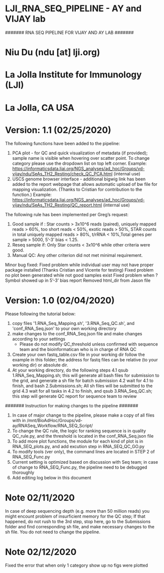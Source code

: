 # LJI_RNA_SEQ_PIPELINE - AY and VIJAY lab
####### RNA SEQ PIPELINE FOR VIJAY AND AY LAB #######

# Niu Du (ndu [at] lji.org)
# La Jolla Institute for Immunology (LJI)
# La Jolla, CA USA

# Version: 1.1 (02/25/2020)

The following functions have been added to the pipeline:
1. PCA plot - for QC and quick visualization of metadata (if provided); sample name is visible when hovering over scatter point. To change category please use the dropdown list on top left corner. 
Example: https://informaticsdata.liai.org/NGS_analyses/ad_hoc/Groups/vd-vijay/ndu/SeAs_TH2_Resting/check_QC_PCA.html (internal use)
2. USCS genome browser interface - additional bigwig link has been added to the report webpage that allows automatic upload of bw file for mapping visualization. (Thanks to Cristian for contribution to the function.) 
Example: https://informaticsdata.liai.org/NGS_analyses/ad_hoc/Groups/vd-vijay/ndu/SeAs_TH2_Resting/QC_report.html (internal use)

The following rule has been implemented per Greg’s request:
1. Good sample if : Star counts > 3x10^6 reads (paired), uniquely mapped reads > 60%, too short reads < 50%, exotic reads > 50%, STAR counts in total uniquely mapped reads > 80%, t/rRNA < 10%,Total genes per sample > 5000,  5’-3’ bias < 1.25.
2. Reseq sample if: Only Star counts < 3x10^6 while other criteria were good.
3. Manual QC: Any other criterion did not met minimal requirement.

Minor bug fixed:
Fixed problem while individual user may not have proper package installed (Thanks Cristian and Vicente for testing)
Fixed problem no plot been generated while not good samples exist
Fixed problem when ? Symbol showed up in  5’-3’ bias report
Removed html_dir from Jason file  


# Version: 1.0 (02/04/2020)

Please following the tutorial below:

1. copy files '1.RNA_Seq_Mapping.sh', '3.RNA_Seq_QC.sh', and 'conf_RNA_Seq.json' to your own working directory 
2. make changes to the conf_RNA_Seq.json file and make changes according to your settings
    * Please do not modify QC_threshold unless confirmed with sequence team and the bioinformatican who is in charge of RNA QC
3. Create your own fastq_table.csv file in your working dir follow the example in this folder; the address for fastq files can be relative (to your working dir) or absolute dir. 
4. At your working directory, do the following steps
    4.1 qsub 1.RNA_Seq_Mapping.sh; this will generate all bash files for submission to the grid, and generate a sh file for batch submission
    4.2 wait for 4.1 to finish, and bash 2.Submissions.sh; All sh files will be submitted to the grid
    4.3 wait for all tasks in 4.2 to finish, and qsub 3.RNA_Seq_QC.sh; this step will generate QC report for sequence team to review
    

####### Instruction for making changes to the pipeline #######
1. In case of major change to the pipeline, please make a copy of all files with in /mnt/BioAdHoc/Groups/vd-ay/RNASeq_Workflow/RNA_SEQ_Script/
2. To change the QC rule, the logic for ranking sequence is in quality QC_rule.py, and the threshold is located in the conf_RNA_Seq.json file
3. To add more plot functions, the module for each kind of plot is in RNA_SEQ_plots.py, and add excution step in RNA_SEQ_QC_GO.py
4. To modify tools (ver only), the command lines are located in STEP 2 of RNA_SEQ_Func.py
5. Current setting is optimized based on discussion with Seq team; in case of change to RNA_SEQ_Func.py, the pipeline need to be debugged thoroughly
6. Add editing log below in this document

# Note 02/11/2020
In case of deep sequencing depth (e.g. more than 50 million reads) you might encount problem of insurficient memory for the QC step; If that happened, do not rush to the 3rd step, stop here, go to the Submissions folder and find corresponding sh file, and make necessary changes to the sh file. You do not need to change the pipeline. 


# Note 02/12/2020
Fixed the error that when only 1 category show up no figs were plotted